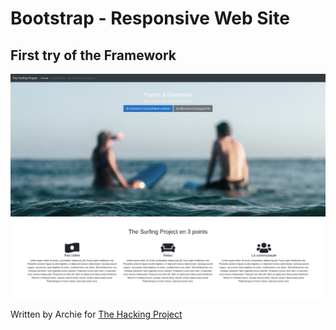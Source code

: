 # Bootstrap - Responsive Web Site

## First try of the Framework

<img alt = "Surf WebSite HomePage" src = "https://github.com/ArchiePerera/Surf/blob/main/img/test.png">

Written by Archie for [The Hacking Project](https://www.thehackingproject.org/)